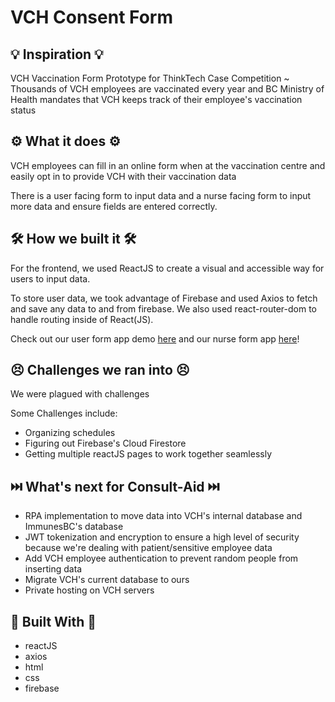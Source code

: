 # VCH Consent Form

## 💡 Inspiration 💡
VCH Vaccination Form Prototype for ThinkTech Case Competition ~ Thousands of VCH employees are vaccinated every year and BC Ministry of Health mandates that VCH keeps track of their employee's vaccination status

## ⚙️ What it does ⚙️

VCH employees can fill in an online form when at the vaccination centre and easily opt in to provide VCH with their vaccination data

There is a user facing form to input data and a nurse facing form to input more data and ensure fields are entered correctly.

## 🛠️ How we built it 🛠️

For the frontend, we used ReactJS to create a visual and accessible way for users to input data.

To store user data, we took advantage of Firebase and used Axios to fetch and save any data to and from firebase. We also used react-router-dom to handle routing inside of React(JS).

Check out our user form app demo [here](https://sarthak219.github.io/vch-consent-form/) and our nurse form app [here](https://github.com/sarthak219/vch-admin)! 

## 😣 Challenges we ran into 😣

We were plagued with challenges

Some Challenges include:

- Organizing schedules
- Figuring out Firebase's Cloud Firestore 
- Getting multiple reactJS pages to work together seamlessly

## ⏭️ What's next for Consult-Aid ⏭️

- RPA implementation to move data into VCH's internal database and ImmunesBC's database
- JWT tokenization and encryption to ensure a high level of security because we're dealing with patient/sensitive employee data
- Add VCH employee authentication to prevent random people from inserting data
- Migrate VCH's current database to ours
- Private hosting on VCH servers

## 🔨 Built With 🔨

- reactJS
- axios
- html
- css
- firebase
